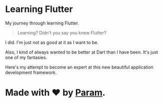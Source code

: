 # Learning Flutter
My journey through learning Flutter.

> Learning? Didn't you say you knew Flutter?

I did. I'm just not as good at it as I want to be.

Also, I kind of always wanted to be better at Dart
than I have been. It's just one of my fantasies.

Here's my attempt to become an expert at this new
beautiful application development framework.

# Made with ❤ by [Param](https://www.paramsid.com).